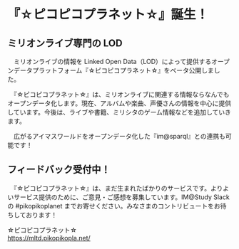 # 『☆ピコピコプラネット☆』誕生！

## ミリオンライブ専門の LOD
　ミリオンライブの情報を Linked Open Data（LOD）によって提供するオープンデータプラットフォーム『☆ピコピコプラネット☆』をベータ公開しました。

　『☆ピコピコプラネット☆』は、ミリオンライブに関連する情報ならなんでもオープンデータ化します。現在、アルバムや楽曲、声優さんの情報を中心に提供しています。今後は、ライブや書籍、ミリシタのゲーム情報などを追加していきます。

　広がるアイマスワールドをオープンデータ化した『im@sparql』との連携も可能です！

## フィードバック受付中！
　『☆ピコピコプラネット☆』は、まだ生まれたばかりのサービスです。よりよいサービス提供のために、ご意見・ご感想を募集しています。IM@Study Slack の #pikopikoplanet までお寄せください。みなさまのコントリビュートをお待ちしております！

☆ピコピコプラネット☆  
https://mltd.pikopikopla.net/
